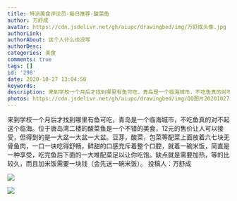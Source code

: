 ```yaml
---
title: 特派美食评论员-每日推荐-酸菜鱼
author: 万舒成
avatar: https://cdn.jsdelivr.net/gh/aiupc/drawingbed/img/万舒成头像.jpg
authorLink: 
authorAbout: 这个人什么也没写
authorDesc: 
categories: 美食
comments: true
tags: []
id: '298'
date: 2020-10-27 13:04:50
keywords:
description: 来到学校一个月后才找到哪里有鱼可吃，青岛是一个临海城市，不吃鱼真的对不起这个临海。位于唐岛湾二楼的酸...
photos: https://cdn.jsdelivr.net/gh/aiupc/drawingbed/img/QQ图片20201027125340.jpg
---
```


来到学校一个月后才找到哪里有鱼可吃，青岛是一个临海城市，不吃鱼真的对不起这个临海。位于唐岛湾二楼的酸菜鱼是一个不错的美食，12元的售价让人可以接受，但得到的是一大盆一大盆一大盆。豆芽，酸菜，包菜等配菜上面放着六七块无骨鱼肉，一口一块吃得舒畅，鲜甜的口感充斥着整个口腔，就着一碗米饭，简直是一种享受，吃完鱼后下面的一大堆配菜足以让你吃饱。缺点就是需要加热，等的比较久，而且加米饭需要一块钱（会先送一碗米饭）。 投稿人：万舒成

![](https://cdn.jsdelivr.net/gh/aiupc/drawingbed/img/QQ图片20201027125340.jpg)

![](https://www.aiupc.xyz/wp-content/uploads/2020/10/QQ图片20201027125752.jpg)